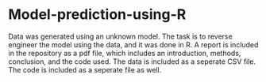 # Model-prediction-using-R
Data was generated using an unknown model. The task is to reverse engineer the model using the data, and it was done in R. A report is included in the repository as a pdf file, which includes an introduction, methods, conclusion, and the code used. The data is included as a seperate CSV file. The code is included as a seperate file as well.
